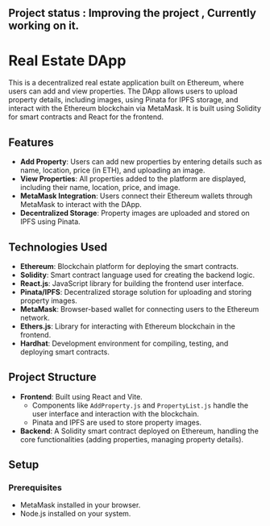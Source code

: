 ## Project status : Improving the project , Currently working on it.
# Real Estate DApp

This is a decentralized real estate application built on Ethereum, where users can add and view properties. The DApp allows users to upload property details, including images, using Pinata for IPFS storage, and interact with the Ethereum blockchain via MetaMask. It is built using Solidity for smart contracts and React for the frontend.

## Features

- **Add Property**: Users can add new properties by entering details such as name, location, price (in ETH), and uploading an image.
- **View Properties**: All properties added to the platform are displayed, including their name, location, price, and image.
- **MetaMask Integration**: Users connect their Ethereum wallets through MetaMask to interact with the DApp.
- **Decentralized Storage**: Property images are uploaded and stored on IPFS using Pinata.

## Technologies Used

- **Ethereum**: Blockchain platform for deploying the smart contracts.
- **Solidity**: Smart contract language used for creating the backend logic.
- **React.js**: JavaScript library for building the frontend user interface.
- **Pinata/IPFS**: Decentralized storage solution for uploading and storing property images.
- **MetaMask**: Browser-based wallet for connecting users to the Ethereum network.
- **Ethers.js**: Library for interacting with Ethereum blockchain in the frontend.
- **Hardhat**: Development environment for compiling, testing, and deploying smart contracts.

## Project Structure

- **Frontend**: Built using React and Vite.
  - Components like `AddProperty.js` and `PropertyList.js` handle the user interface and interaction with the blockchain.
  - Pinata and IPFS are used to store property images.
- **Backend**: A Solidity smart contract deployed on Ethereum, handling the core functionalities (adding properties, managing property details).

## Setup

### Prerequisites

- MetaMask installed in your browser.
- Node.js installed on your system.

